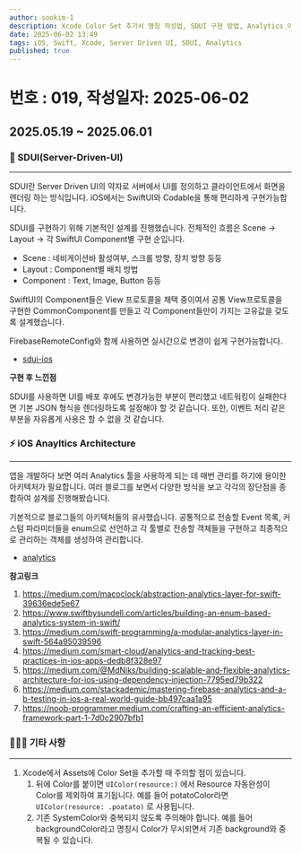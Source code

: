 ```yaml
---
author: sookim-1
description: Xcode Color Set 추가시 명칭 작성법, SDUI 구현 방법, Analytics 아키텍처 설계
date: 2025-06-02 13:49
tags: iOS, Swift, Xcode, Server Driven UI, SDUI, Analytics
published: true
---
```

# 번호 : 019, 작성일자: 2025-06-02
## 2025.05.19 ~ 2025.06.01
### 🤝 SDUI(Server-Driven-UI)

---

SDUI란 Server Driven UI의 약자로 서버에서 UI를 정의하고 클라이언트에서 화면을 렌더링 하는 방식입니다.
iOS에서는 SwiftUI와 Codable을 통해 편리하게 구현가능합니다.

SDUI를 구현하기 위해 기본적인 설계를 진행했습니다.
전체적인 흐름은 Scene -> Layout -> 각 SwiftUI Component별 구현 순입니다.

- Scene : 네비게이션바 활성여부, 스크롤 방향, 장치 방향 등등
- Layout : Component별 배치 방법
- Component : Text, Image, Button 등등

SwiftUI의 Component들은 View 프로토콜을 채택 중이여서 공통 View프로토콜을 구현한 CommonComponent를 만들고 각 Component들만이 가지는 고유값을 갖도록 설계했습니다.

FirebaseRemoteConfig와 함께 사용하면 실시간으로 변경이 쉽게 구현가능합니다.

- [sdui-ios](https://github.com/sookim-1/sdui-ios)

**구현 후 느낀점**

SDUI를 사용하면 UI를 배포 후에도 변경가능한 부분이 편리했고 네트워킹이 실패한다면 기본 JSON 형식을 렌더링하도록 설정해야 할 것 같습니다.
또한, 이벤트 처리 같은 부분을 자유롭게 사용은 할 수 없을 것 같습니다.

### ⚡️ iOS Anayltics Architecture

---

앱을 개발하다 보면 여러 Analytics 툴을 사용하게 되는 데 매번 관리를 하기에 용이한 아키텍처가 필요합니다.
여러 블로그를 보면서 다양한 방식을 보고 각각의 장단점을 종합하여 설계를 진행해봤습니다.

기본적으로 블로그들의 아키텍처들의 유사했습니다.
공통적으로 전송할 Event 목록, 커스텀 파라미터들을 enum으로 선언하고 각 툴별로 전송할 객체들을 구현하고 최종적으로 관리하는 객체를 생성하여 관리합니다.

- [analytics](https://github.com/sookim-1/MyPackageBox/tree/analytics)

**참고링크**

1. https://medium.com/macoclock/abstraction-analytics-layer-for-swift-39636ede5e67
2. https://www.swiftbysundell.com/articles/building-an-enum-based-analytics-system-in-swift/
3. https://medium.com/swift-programming/a-modular-analytics-layer-in-swift-564a95039596
4. https://medium.com/smart-cloud/analytics-and-tracking-best-practices-in-ios-apps-dedb8f328e97
5. https://medium.com/@MdNiks/building-scalable-and-flexible-analytics-architecture-for-ios-using-dependency-injection-7795ed79b322
6. https://medium.com/stackademic/mastering-firebase-analytics-and-a-b-testing-in-ios-a-real-world-guide-bb497caa1a95
7. https://noob-programmer.medium.com/crafting-an-efficient-analytics-framework-part-1-7d0c2907bfb1

### 🙋🏻‍♂️ 기타 사항

---

1. Xcode에서 Assets에 Color Set을 추가할 때 주의할 점이 있습니다.
    1. 뒤에 Color를 붙이면 `UIColor(resource:)` 에서 Resource 자동완성이 Color를 제외하여 표기됩니다. 예를 들어 potatoColor라면 `UIColor(resource: .poatato)` 로 사용됩니다.
    2. 기존 SystemColor와 중복되지 않도록 주의해야 합니다. 예를 들어 backgroundColor라고 명칭시 Color가 무시되면서 기존 background와 중복될 수 있습니다.
